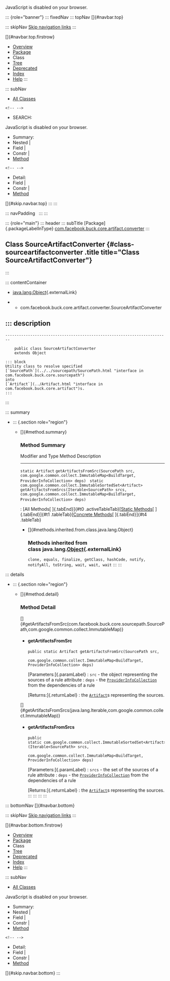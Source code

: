 <div>

JavaScript is disabled on your browser.

</div>

::: {role="banner"}
::: fixedNav
::: topNav
[]{#navbar.top}

::: skipNav
[Skip navigation links](#skip.navbar.top "Skip navigation links")
:::

[]{#navbar.top.firstrow}

-   [Overview](../../../../../../index.html)
-   [Package](package-summary.html)
-   Class
-   [Tree](package-tree.html)
-   [Deprecated](../../../../../../deprecated-list.html)
-   [Index](../../../../../../index-all.html)
-   [Help](../../../../../../help-doc.html)
:::

::: subNav
-   [All Classes](../../../../../../allclasses.html)

```{=html}
<!-- -->
```
-   SEARCH:

<div>

<div>

JavaScript is disabled on your browser.

</div>

</div>

<div>

-   Summary: 
-   Nested \| 
-   Field \| 
-   Constr \| 
-   [Method](#method.summary)

```{=html}
<!-- -->
```
-   Detail: 
-   Field \| 
-   Constr \| 
-   [Method](#method.detail)

</div>

[]{#skip.navbar.top}
:::
:::

::: navPadding
 
:::
:::

::: {role="main"}
::: header
::: subTitle
[Package]{.packageLabelInType} [com.facebook.buck.core.artifact.converter](package-summary.html)
:::

## Class SourceArtifactConverter {#class-sourceartifactconverter .title title="Class SourceArtifactConverter"}
:::

::: contentContainer
-   [java.lang.Object](http://docs.oracle.com/javase/7/docs/api/java/lang/Object.html?is-external=true "class or interface in java.lang"){.externalLink}

-   -   com.facebook.buck.core.artifact.converter.SourceArtifactConverter

::: description
-   

    ------------------------------------------------------------------------

        public class SourceArtifactConverter
        extends Object

    ::: block
    Utility class to resolve specified
    [`SourcePath`](../../sourcepath/SourcePath.html "interface in com.facebook.buck.core.sourcepath")
    into
    [`Artifact`](../Artifact.html "interface in com.facebook.buck.core.artifact")s.
    :::
:::

::: summary
-   ::: {.section role="region"}
    -   []{#method.summary}

        ### Method Summary

          Modifier and Type                                                 Method                                                                                                                                                   Description
          ----------------------------------------------------------------- -------------------------------------------------------------------------------------------------------------------------------------------------------- -------------
          `static Artifact`                                                 `getArtifactsFromSrc​(SourcePath src,                    com.google.common.collect.ImmutableMap<BuildTarget,​ProviderInfoCollection> deps)`                 
          `static com.google.common.collect.ImmutableSortedSet<Artifact>`   `getArtifactsFromSrcs​(Iterable<SourcePath> srcs,                     com.google.common.collect.ImmutableMap<BuildTarget,​ProviderInfoCollection> deps)`    

          : [All Methods[ ]{.tabEnd}]{#t0 .activeTableTab}[[Static
          Methods](javascript:show(1);)[ ]{.tabEnd}]{#t1
          .tableTab}[[Concrete
          Methods](javascript:show(8);)[ ]{.tabEnd}]{#t4 .tableTab}

        -   []{#methods.inherited.from.class.java.lang.Object}

            ### Methods inherited from class java.lang.[Object](http://docs.oracle.com/javase/7/docs/api/java/lang/Object.html?is-external=true "class or interface in java.lang"){.externalLink}

            `clone, equals, finalize, getClass, hashCode, notify, notifyAll, toString, wait, wait, wait`
    :::
:::

::: details
-   ::: {.section role="region"}
    -   []{#method.detail}

        ### Method Detail

        []{#getArtifactsFromSrc(com.facebook.buck.core.sourcepath.SourcePath,com.google.common.collect.ImmutableMap)}

        -   #### getArtifactsFromSrc

            ``` methodSignature
            public static Artifact getArtifactsFromSrc​(SourcePath src,
                                                       com.google.common.collect.ImmutableMap<BuildTarget,​ProviderInfoCollection> deps)
            ```

            [Parameters:]{.paramLabel}
            :   `src` - the object representing the sources of a rule
                attribute
            :   `deps` - the
                [`ProviderInfoCollection`](../../rules/providers/collect/ProviderInfoCollection.html "interface in com.facebook.buck.core.rules.providers.collect")
                from the dependencies of a rule

            [Returns:]{.returnLabel}
            :   the
                [`Artifact`](../Artifact.html "interface in com.facebook.buck.core.artifact")s
                representing the sources.

        []{#getArtifactsFromSrcs(java.lang.Iterable,com.google.common.collect.ImmutableMap)}

        -   #### getArtifactsFromSrcs

            ``` methodSignature
            public static com.google.common.collect.ImmutableSortedSet<Artifact> getArtifactsFromSrcs​(Iterable<SourcePath> srcs,
                                                                                                      com.google.common.collect.ImmutableMap<BuildTarget,​ProviderInfoCollection> deps)
            ```

            [Parameters:]{.paramLabel}
            :   `srcs` - the set of the sources of a rule attribute
            :   `deps` - the
                [`ProviderInfoCollection`](../../rules/providers/collect/ProviderInfoCollection.html "interface in com.facebook.buck.core.rules.providers.collect")
                from the dependencies of a rule

            [Returns:]{.returnLabel}
            :   the
                [`Artifact`](../Artifact.html "interface in com.facebook.buck.core.artifact")s
                representing the sources.
    :::
:::
:::
:::

::: bottomNav
[]{#navbar.bottom}

::: skipNav
[Skip navigation links](#skip.navbar.bottom "Skip navigation links")
:::

[]{#navbar.bottom.firstrow}

-   [Overview](../../../../../../index.html)
-   [Package](package-summary.html)
-   Class
-   [Tree](package-tree.html)
-   [Deprecated](../../../../../../deprecated-list.html)
-   [Index](../../../../../../index-all.html)
-   [Help](../../../../../../help-doc.html)
:::

::: subNav
-   [All Classes](../../../../../../allclasses.html)

<div>

<div>

JavaScript is disabled on your browser.

</div>

</div>

<div>

-   Summary: 
-   Nested \| 
-   Field \| 
-   Constr \| 
-   [Method](#method.summary)

```{=html}
<!-- -->
```
-   Detail: 
-   Field \| 
-   Constr \| 
-   [Method](#method.detail)

</div>

[]{#skip.navbar.bottom}
:::
